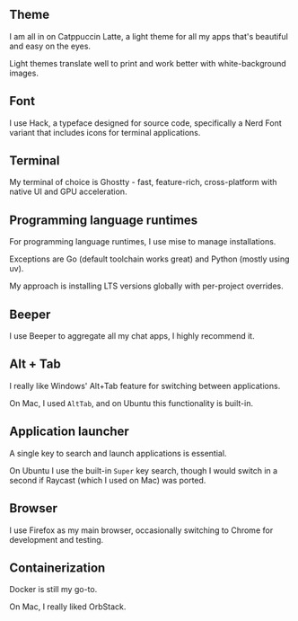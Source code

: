 ## Theme

I am all in on Catppuccin Latte, a light theme for all my apps that's beautiful and easy on the eyes.

Light themes translate well to print and work better with white-background images.

## Font

I use Hack, a typeface designed for source code, specifically a Nerd Font variant that includes icons for terminal applications.

## Terminal

My terminal of choice is Ghostty - fast, feature-rich, cross-platform with native UI and GPU acceleration.

## Programming language runtimes

For programming language runtimes, I use mise to manage installations.

Exceptions are Go (default toolchain works great) and Python (mostly using uv).

My approach is installing LTS versions globally with per-project overrides.

## Beeper

I use Beeper to aggregate all my chat apps, I highly recommend it.

## Alt + Tab

I really like Windows' Alt+Tab feature for switching between applications.

On Mac, I used `AltTab`, and on Ubuntu this functionality is built-in.

## Application launcher

A single key to search and launch applications is essential.

On Ubuntu I use the built-in
`Super` key search, though I would switch in a second if Raycast (which I used on Mac) was ported.

## Browser

I use Firefox as my main browser, occasionally switching to Chrome for development and testing.

## Containerization

Docker is still my go-to.

On Mac, I really liked OrbStack.
